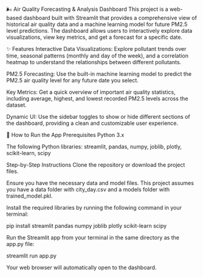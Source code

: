 🌬️ Air Quality Forecasting & Analysis Dashboard
This project is a web-based dashboard built with Streamlit that provides a comprehensive view of historical air quality data and a machine learning model for future PM2.5 level predictions. The dashboard allows users to interactively explore data visualizations, view key metrics, and get a forecast for a specific date.

✨ Features
Interactive Data Visualizations: Explore pollutant trends over time, seasonal patterns (monthly and day of the week), and a correlation heatmap to understand the relationships between different pollutants.

PM2.5 Forecasting: Use the built-in machine learning model to predict the PM2.5 air quality level for any future date you select.

Key Metrics: Get a quick overview of important air quality statistics, including average, highest, and lowest recorded PM2.5 levels across the dataset.

Dynamic UI: Use the sidebar toggles to show or hide different sections of the dashboard, providing a clean and customizable user experience.

🚀 How to Run the App
Prerequisites
Python 3.x

The following Python libraries: streamlit, pandas, numpy, joblib, plotly, scikit-learn, scipy

Step-by-Step Instructions
Clone the repository or download the project files.

Ensure you have the necessary data and model files. This project assumes you have a data folder with city_day.csv and a models folder with trained_model.pkl.

Install the required libraries by running the following command in your terminal:

pip install streamlit pandas numpy joblib plotly scikit-learn scipy

Run the Streamlit app from your terminal in the same directory as the app.py file:

streamlit run app.py

Your web browser will automatically open to the dashboard.